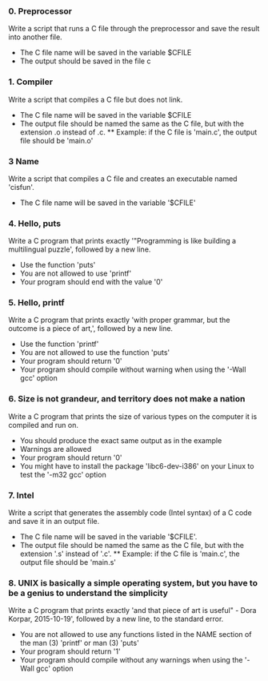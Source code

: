 ### 0. Preprocessor

Write a script that runs a C file through the preprocessor and save the result into another file.

* The C file name will be saved in the variable $CFILE
* The output should be saved in the file c

### 1. Compiler

Write a script that compiles a C file but does not link.

* The C file name will be saved in the variable $CFILE
* The output file should be named the same as the C file, but with the extension .o instead of .c.
** Example: if the C file is 'main.c', the output file should be 'main.o'

### 3 Name
Write a script that compiles a C file and creates an executable named 'cisfun'.

* The C file name will be saved in the variable '$CFILE'

### 4. Hello, puts
Write a C program that prints exactly '"Programming is like building a multilingual puzzle', followed by a new line.

* Use the function 'puts'
* You are not allowed to use 'printf'
* Your program should end with the value '0'

### 5. Hello, printf
Write a C program that prints exactly 'with proper grammar, but the outcome is a piece of art,', followed by a new line.

* Use the function 'printf'
* You are not allowed to use the function 'puts'
* Your program should return '0'
* Your program should compile without warning when using the '-Wall gcc' option

### 6. Size is not grandeur, and territory does not make a nation
Write a C program that prints the size of various types on the computer it is compiled and run on.

* You should produce the exact same output as in the example
* Warnings are allowed
* Your program should return '0'
* You might have to install the package 'libc6-dev-i386' on your Linux to test the '-m32 gcc' option

### 7. Intel
Write a script that generates the assembly code (Intel syntax) of a C code and save it in an output file.

* The C file name will be saved in the variable '$CFILE'.
* The output file should be named the same as the C file, but with the extension '.s' instead of '.c'.
** Example: if the C file is 'main.c', the output file should be 'main.s'

### 8. UNIX is basically a simple operating system, but you have to be a genius to understand the simplicity
Write a C program that prints exactly 'and that piece of art is useful" - Dora Korpar, 2015-10-19', followed by a new line, to the standard error.

* You are not allowed to use any functions listed in the NAME section of the man (3) 'printf' or man (3) 'puts'
* Your program should return '1'
* Your program should compile without any warnings when using the '-Wall gcc' option
